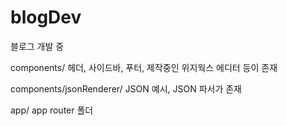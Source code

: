 # blogDev
블로그 개발 중

components/
헤더, 사이드바, 푸터, 제작중인 위지웍스 에디터 등이 존재

components/jsonRenderer/
JSON 예시, JSON 파서가 존재

app/
app router 폴더
